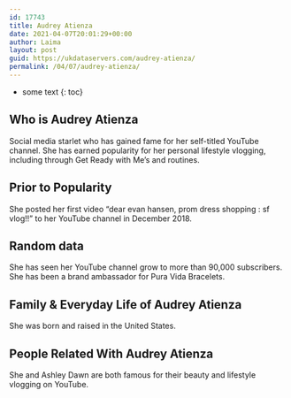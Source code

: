 ```yaml
---
id: 17743
title: Audrey Atienza
date: 2021-04-07T20:01:29+00:00
author: Laima
layout: post
guid: https://ukdataservers.com/audrey-atienza/
permalink: /04/07/audrey-atienza/
---
```


* some text
{: toc}


## Who is Audrey Atienza
                  
                  
                  
Social media starlet who has gained fame for her self-titled YouTube channel. She has earned popularity for her personal lifestyle vlogging, including through Get Ready with Me&#8217;s and routines. 
                  
              
            
              
            
                
                
                
## Prior to Popularity
                  
                  
                  
She posted her first video &#8220;dear evan hansen, prom dress shopping : sf vlog!!&#8221; to her YouTube channel in December 2018. 
                  
              
            
              
            
                
                
                
## Random data
                  
                  
                  
She has seen her YouTube channel grow to more than 90,000 subscribers. She has been a brand ambassador for Pura Vida Bracelets. 
                  
              
            
              
            
                
                
                
## Family & Everyday Life of Audrey Atienza
                  
                  
                  
She was born and raised in the United States. 
                  
              
            
              
            
                
                
                
## People Related With Audrey Atienza
                  
                  
                  
She and Ashley Dawn are both famous for their beauty and lifestyle vlogging on YouTube. 
                  
              
            
              
            
                
              
            
              
              
            
            
              
            
          
          
          